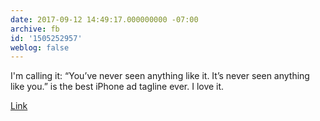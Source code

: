 ```yaml
---
date: 2017-09-12 14:49:17.000000000 -07:00
archive: fb
id: '1505252957'
weblog: false
---
```


I'm calling it: “You’ve never seen anything like it. It’s never seen anything like you.” is the best iPhone ad tagline ever. I love it.

[Link](https://www.youtube.com/watch?v=mW6hFttt_KE)

